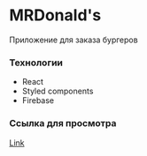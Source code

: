 # MRDonald's

Приложение для заказа бургеров

### Технологии

- React
- Styled components
- Firebase

### Ссылка для просмотра

[Link](https://mrdonalds-74ea3.web.app/)
